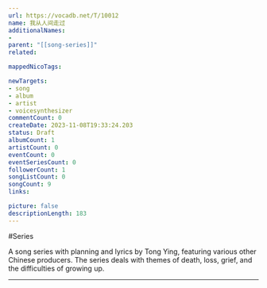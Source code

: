 ```yaml
---
url: https://vocadb.net/T/10012
name: 我从人间走过
additionalNames: 
- 
parent: "[[song-series]]"
related:

mappedNicoTags:

newTargets:
- song
- album
- artist
- voicesynthesizer
commentCount: 0
createDate: 2023-11-08T19:33:24.203
status: Draft
albumCount: 1
artistCount: 0
eventCount: 0
eventSeriesCount: 0
followerCount: 1
songListCount: 0
songCount: 9
links: 

picture: false
descriptionLength: 183
---
```


#Series

A song series with planning and lyrics by Tong Ying, featuring various other Chinese producers. The series deals with themes of death, loss, grief, and the difficulties of growing up.

---

